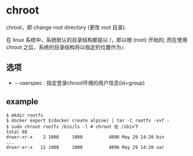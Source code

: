 # chroot
chroot，即 change root directory (更改 root 目录).

在 linux 系统中，系统默认的目录结构都是以 /，即以根 (root) 开始的; 而在使用 chroot 之后，系统的目录结构将以指定的位置作为`/`.

## 选项
- --userspec : 指定登录chroot环境的用户信息(id+group)

## example
```
$ mkdir rootfs
$ docker export $(docker create alpine) | tar -C rootfs -xvf -
$ sudo chroot rootfs /bin/ls -l # chroot 在 /sbin下
total 68
drwxr-xr-x    2 1000     1000          4096 May 29 14:20 bin
...
drwxr-xr-x   12 1000     1000          4096 May 29 14:20 var
```